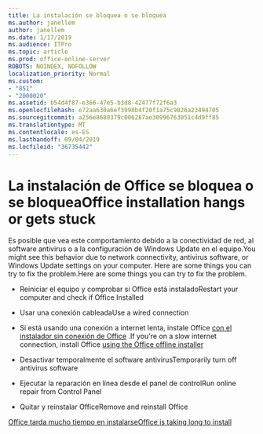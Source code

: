 ```yaml
---
title: La instalación se bloquea o se bloquea
ms.author: janellem
author: janellem
ms.date: 1/17/2019
ms.audience: ITPro
ms.topic: article
ms.prod: office-online-server
ROBOTS: NOINDEX, NOFOLLOW
localization_priority: Normal
ms.custom:
- "851"
- "2000020"
ms.assetid: b54d4f87-e366-47e5-b3d8-42477f72f6a3
ms.openlocfilehash: e72aa630a6ef3998b4f20f1a75c9826a23494705
ms.sourcegitcommit: a256e8680379c006287ae30996763051c4d9ff85
ms.translationtype: MT
ms.contentlocale: es-ES
ms.lasthandoff: 09/04/2019
ms.locfileid: "36735442"
---
```

# <a name="office-installation-hangs-or-gets-stuck"></a><span data-ttu-id="5d888-102">La instalación de Office se bloquea o se bloquea</span><span class="sxs-lookup"><span data-stu-id="5d888-102">Office installation hangs or gets stuck</span></span>

<span data-ttu-id="5d888-103">Es posible que vea este comportamiento debido a la conectividad de red, al software antivirus o a la configuración de Windows Update en el equipo.</span><span class="sxs-lookup"><span data-stu-id="5d888-103">You might see this behavior due to network connectivity, antivirus software, or Windows Update settings on your computer.</span></span> <span data-ttu-id="5d888-104">Here are some things you can try to fix the problem.</span><span class="sxs-lookup"><span data-stu-id="5d888-104">Here are some things you can try to fix the problem.</span></span>
  
- <span data-ttu-id="5d888-105">Reiniciar el equipo y comprobar si Office está instalado</span><span class="sxs-lookup"><span data-stu-id="5d888-105">Restart your computer and check if Office Installed</span></span>

- <span data-ttu-id="5d888-106">Usar una conexión cableada</span><span class="sxs-lookup"><span data-stu-id="5d888-106">Use a wired connection</span></span>

- <span data-ttu-id="5d888-107">Si está usando una conexión a internet lenta, instale Office [con el instalador sin conexión de Office](https://support.office.com/article/f0a85fe7-118f-41cb-a791-d59cef96ad1c?wt.mc_id=Alchemy_ClientDIA) .</span><span class="sxs-lookup"><span data-stu-id="5d888-107">If you're on a slow internet connection, install Office [using the Office offline installer](https://support.office.com/article/f0a85fe7-118f-41cb-a791-d59cef96ad1c?wt.mc_id=Alchemy_ClientDIA)</span></span>

- <span data-ttu-id="5d888-108">Desactivar temporalmente el software antivirus</span><span class="sxs-lookup"><span data-stu-id="5d888-108">Temporarily turn off antivirus software</span></span>

- <span data-ttu-id="5d888-109">Ejecutar la reparación en línea desde el panel de control</span><span class="sxs-lookup"><span data-stu-id="5d888-109">Run online repair from Control Panel</span></span>

- <span data-ttu-id="5d888-110">Quitar y reinstalar Office</span><span class="sxs-lookup"><span data-stu-id="5d888-110">Remove and reinstall Office</span></span>

[<span data-ttu-id="5d888-111">Office tarda mucho tiempo en instalarse</span><span class="sxs-lookup"><span data-stu-id="5d888-111">Office is taking long to install</span></span>](https://support.office.com/article/0f09f357-3fef-42a6-b8aa-cef4c6c44bdf?wt.mc_id=Alchemy_ClientDIA)
  